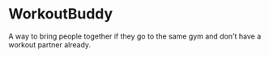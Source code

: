 # WorkoutBuddy
A way to bring people together if they go to the same gym and don't have a workout partner already.
